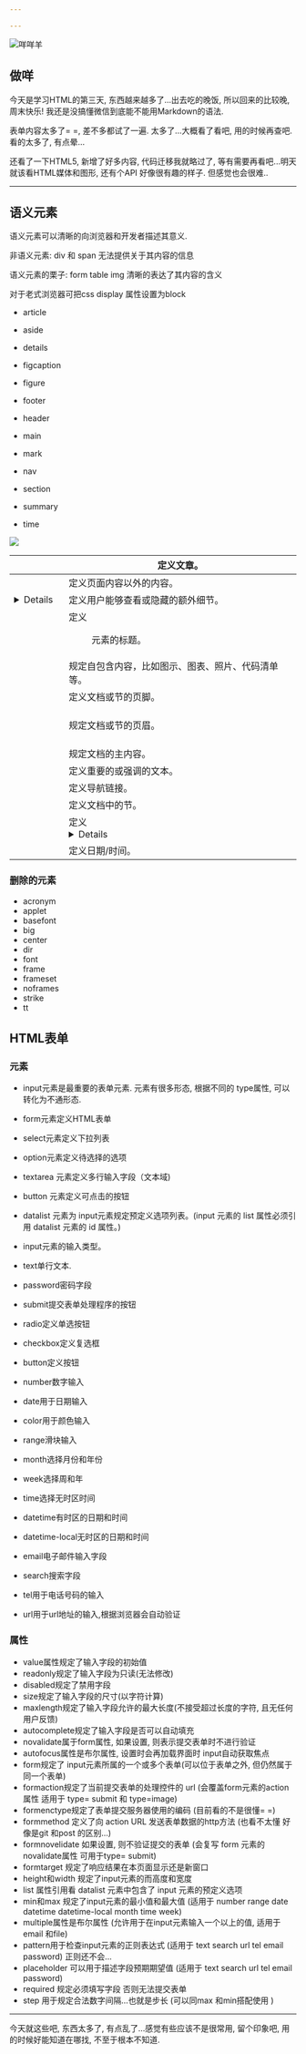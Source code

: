 ```yaml
---

---
```


![咩咩羊](https://pic1.superbed.cn/item/5debb719f1f6f81c5051e2c8.jpg)

## 做咩

  今天是学习HTML的第三天, 东西越来越多了...出去吃的晚饭, 所以回来的比较晚,周末快乐! 我还是没搞懂微信到底能不能用Markdown的语法.

  表单内容太多了= =, 差不多都试了一遍. 太多了...大概看了看吧, 用的时候再查吧. 看的太多了, 有点晕...

  还看了一下HTML5, 新增了好多内容, 代码迁移我就略过了, 等有需要再看吧...明天就该看HTML媒体和图形, 还有个API 好像很有趣的样子. 但感觉也会很难..

------

## 语义元素

语义元素可以清晰的向浏览器和开发者描述其意义.

非语义元素: div 和 span 无法提供关于其内容的信息

语义元素的栗子: form table img 清晰的表达了其内容的含义

对于老式浏览器可把css display 属性设置为block

- article

- aside

- details

- figcaption

- figure

- footer

- header

- main

- mark

- nav

- section

- summary

- time

![](https://pic1.superbed.cn/item/5debb76bf1f6f81c5051f178.png)

| <article>    | 定义文章。                                         |
| ------------ | -------------------------------------------------- |
| <aside>      | 定义页面内容以外的内容。                           |
| <details>    | 定义用户能够查看或隐藏的额外细节。                 |
| <figcaption> | 定义 <figure> 元素的标题。                         |
| <figure>     | 规定自包含内容，比如图示、图表、照片、代码清单等。 |
| <footer>     | 定义文档或节的页脚。                               |
| <header>     | 规定文档或节的页眉。                               |
| <main>       | 规定文档的主内容。                                 |
| <mark>       | 定义重要的或强调的文本。                           |
| <nav>        | 定义导航链接。                                     |
| <section>    | 定义文档中的节。                                   |
| <summary>    | 定义 <details> 元素的可见标题。                    |
| <time>       | 定义日期/时间。                                    |



### 删除的元素
- acronym
- applet
- basefont
- big
- center
- dir
- font
- frame
- frameset
- noframes
- strike
- tt


## HTML表单

### 元素

- input元素是最重要的表单元素. 元素有很多形态, 根据不同的 type属性, 可以转化为不通形态. 

- form元素定义HTML表单

- select元素定义下拉列表

- option元素定义待选择的选项

- textarea 元素定义多行输入字段（文本域)

- button 元素定义可点击的按钮

- datalist 元素为 input元素规定预定义选项列表。(input 元素的 list 属性必须引用 datalist 元素的 id 属性。)

- input元素的输入类型。

- text单行文本.
- password密码字段
- submit提交表单处理程序的按钮
- radio定义单选按钮
- checkbox定义复选框
- button定义按钮
- number数字输入
- date用于日期输入
- color用于颜色输入
- range滑块输入
- month选择月份和年份
- week选择周和年
- time选择无时区时间
- datetime有时区的日期和时间
- datetime-local无时区的日期和时间
- email电子邮件输入字段
- search搜索字段
- tel用于电话号码的输入
- url用于url地址的输入,根据浏览器会自动验证

### 属性

- value属性规定了输入字段的初始值
- readonly规定了输入字段为只读(无法修改)
- disabled规定了禁用字段
- size规定了输入字段的尺寸(以字符计算)
- maxlength规定了输入字段允许的最大长度(不接受超过长度的字符, 且无任何用户反馈)
- autocomplete规定了输入字段是否可以自动填充
- novalidate属于form属性, 如果设置, 则表示提交表单时不进行验证
- autofocus属性是布尔属性, 设置时会再加载界面时 input自动获取焦点
- form规定了 input元素所属的一个或多个表单(可以位于表单之外, 但仍然属于同一个表单)
- formaction规定了当前提交表单的处理控件的 url  (会覆盖form元素的action属性 适用于 type= submit 和 type=image)
- formenctype规定了表单提交服务器使用的编码 (目前看的不是很懂= =)
- formmethod 定义了向 action URL 发送表单数据的http方法 (也看不太懂 好像是git 和post 的区别...)
- formnovelidate 如果设置, 则不验证提交的表单 (会复写 form 元素的novalidate属性 可用于type= submit)
- formtarget 规定了响应结果在本页面显示还是新窗口
- height和width 规定了input元素的而高度和宽度
- list 属性引用看 datalist 元素中包含了 input 元素的预定义选项
- min和max 规定了input元素的最小值和最大值 (适用于 number range date datetime datetime-local month time week)
- multiple属性是布尔属性 (允许用于在input元素输入一个以上的值, 适用于 email 和file)
- pattern用于检查input元素的正则表达式 (适用于 text search url tel email  password) 正则还不会...
- placeholder 可以用于描述字段预期期望值 (适用于 text search url tel email password)
- required 规定必须填写字段 否则无法提交表单
- step 用于规定合法数字间隔...也就是步长 (可以同max 和min搭配使用 )

------

今天就这些吧, 东西太多了, 有点乱了...感觉有些应该不是很常用, 留个印象吧, 用的时候好能知道在哪找, 不至于根本不知道. 

